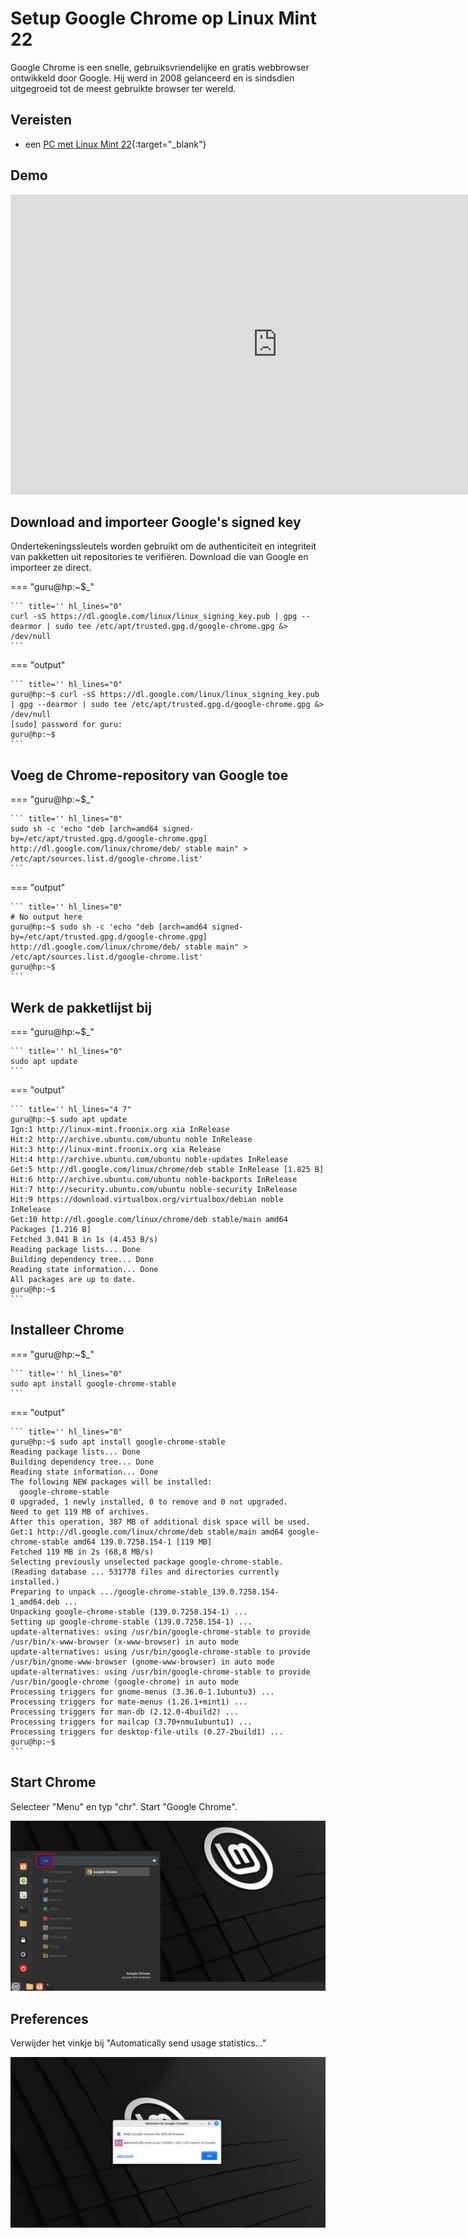 # Setup Google Chrome op Linux Mint 22

Google Chrome is een snelle, gebruiksvriendelijke en gratis webbrowser ontwikkeld door Google. Hij werd in 2008 gelanceerd en is sindsdien uitgegroeid tot de meest gebruikte browser ter wereld.

## Vereisten
- een [PC met Linux Mint 22](../../tutorials/setup-windows11-linuxmint22-dual-boot-uefi/index.md ){:target="_blank"}

## Demo
<iframe width="854" height="480" src="https://www.youtube.com/embed/xiRsG7-qaQY?autoplay=0&loop=0&mute=0" title="YouTube video player" frameborder="0" allow="accelerometer; autoplay; clipboard-write; encrypted-media; gyroscope; picture-in-picture; web-share" referrerpolicy="strict-origin-when-cross-origin" allowfullscreen></iframe>

## Download and importeer Google's signed key
Ondertekeningssleutels worden gebruikt om de authenticiteit en integriteit van pakketten uit repositories te verifiëren. Download die van Google en importeer ze direct.

=== "guru@hp:~$_"

    ``` title='' hl_lines="0"
    curl -sS https://dl.google.com/linux/linux_signing_key.pub | gpg --dearmor | sudo tee /etc/apt/trusted.gpg.d/google-chrome.gpg &> /dev/null
    ```

=== "output"

    ``` title='' hl_lines="0"
    guru@hp:~$ curl -sS https://dl.google.com/linux/linux_signing_key.pub | gpg --dearmor | sudo tee /etc/apt/trusted.gpg.d/google-chrome.gpg &> /dev/null
    [sudo] password for guru:     
    guru@hp:~$ 
    ```

## Voeg de Chrome-repository van Google toe

=== "guru@hp:~$_"

    ``` title='' hl_lines="0"
    sudo sh -c 'echo "deb [arch=amd64 signed-by=/etc/apt/trusted.gpg.d/google-chrome.gpg] http://dl.google.com/linux/chrome/deb/ stable main" > /etc/apt/sources.list.d/google-chrome.list'
    ```

=== "output"

    ``` title='' hl_lines="0"
    # No output here
    guru@hp:~$ sudo sh -c 'echo "deb [arch=amd64 signed-by=/etc/apt/trusted.gpg.d/google-chrome.gpg] http://dl.google.com/linux/chrome/deb/ stable main" > /etc/apt/sources.list.d/google-chrome.list'
    guru@hp:~$ 
    ```

## Werk de pakketlijst bij

=== "guru@hp:~$_"

    ``` title='' hl_lines="0"
    sudo apt update
    ```

=== "output"

    ``` title='' hl_lines="4 7"
    guru@hp:~$ sudo apt update
    Ign:1 http://linux-mint.froonix.org xia InRelease
    Hit:2 http://archive.ubuntu.com/ubuntu noble InRelease                                                    
    Hit:3 http://linux-mint.froonix.org xia Release                                                                                                  
    Hit:4 http://archive.ubuntu.com/ubuntu noble-updates InRelease                                                                                   
    Get:5 http://dl.google.com/linux/chrome/deb stable InRelease [1.825 B]                             
    Hit:6 http://archive.ubuntu.com/ubuntu noble-backports InRelease             
    Hit:7 http://security.ubuntu.com/ubuntu noble-security InRelease
    Hit:9 https://download.virtualbox.org/virtualbox/debian noble InRelease
    Get:10 http://dl.google.com/linux/chrome/deb stable/main amd64 Packages [1.216 B]
    Fetched 3.041 B in 1s (4.453 B/s)
    Reading package lists... Done
    Building dependency tree... Done
    Reading state information... Done
    All packages are up to date.
    guru@hp:~$ 
    ```

## Installeer Chrome

=== "guru@hp:~$_"

    ``` title='' hl_lines="0"
    sudo apt install google-chrome-stable
    ```

=== "output"

    ``` title='' hl_lines="0"
    guru@hp:~$ sudo apt install google-chrome-stable
    Reading package lists... Done
    Building dependency tree... Done
    Reading state information... Done
    The following NEW packages will be installed:
      google-chrome-stable
    0 upgraded, 1 newly installed, 0 to remove and 0 not upgraded.
    Need to get 119 MB of archives.
    After this operation, 387 MB of additional disk space will be used.
    Get:1 http://dl.google.com/linux/chrome/deb stable/main amd64 google-chrome-stable amd64 139.0.7258.154-1 [119 MB]
    Fetched 119 MB in 2s (68,8 MB/s)               
    Selecting previously unselected package google-chrome-stable.
    (Reading database ... 531778 files and directories currently installed.)
    Preparing to unpack .../google-chrome-stable_139.0.7258.154-1_amd64.deb ...
    Unpacking google-chrome-stable (139.0.7258.154-1) ...
    Setting up google-chrome-stable (139.0.7258.154-1) ...
    update-alternatives: using /usr/bin/google-chrome-stable to provide /usr/bin/x-www-browser (x-www-browser) in auto mode
    update-alternatives: using /usr/bin/google-chrome-stable to provide /usr/bin/gnome-www-browser (gnome-www-browser) in auto mode
    update-alternatives: using /usr/bin/google-chrome-stable to provide /usr/bin/google-chrome (google-chrome) in auto mode
    Processing triggers for gnome-menus (3.36.0-1.1ubuntu3) ...
    Processing triggers for mate-menus (1.26.1+mint1) ...
    Processing triggers for man-db (2.12.0-4build2) ...
    Processing triggers for mailcap (3.70+nmu1ubuntu1) ...
    Processing triggers for desktop-file-utils (0.27-2build1) ...
    guru@hp:~$ 
    ```

## Start Chrome
Selecteer "Menu" en typ "chr". Start "Google Chrome".

<img src="menu-chrome.png"/>


## Preferences
Verwijder het vinkje bij "Automatically send usage statistics..."

<img src="no-stats.png"/>